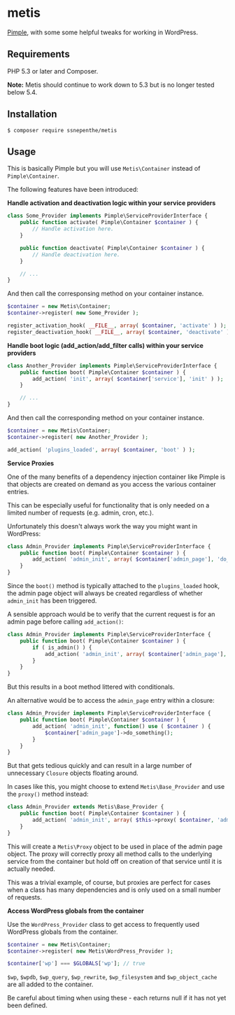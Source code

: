 # metis
[Pimple](https://pimple.sensiolabs.org/), with some some helpful tweaks for working in WordPress.

## Requirements
PHP 5.3 or later and Composer.

**Note:** Metis should continue to work down to 5.3 but is no longer tested below 5.4.

## Installation
```
$ composer require ssnepenthe/metis
```

## Usage
This is basically Pimple but you will use `Metis\Container` instead of `Pimple\Container`.

The following features have been introduced:

**Handle activation and deactivation logic within your service providers**

```php
class Some_Provider implements Pimple\ServiceProviderInterface {
    public function activate( Pimple\Container $container ) {
        // Handle activation here.
    }

    public function deactivate( Pimple\Container $container ) {
        // Handle deactivation here.
    }

    // ...
}
```

And then call the corresponsing method on your container instance.

```php
$container = new Metis\Container;
$container->register( new Some_Provider );

register_activation_hook( __FILE__, array( $container, 'activate' ) );
register_deactivation_hook( __FILE__, array( $container, 'deactivate' ) );
```

**Handle boot logic (add_action/add_filter calls) within your service providers**

```php
class Another_Provider implements Pimple\ServiceProviderInterface {
    public function boot( Pimple\Container $container ) {
        add_action( 'init', array( $container['service'], 'init' ) );
    }

    // ...
}
```

And then call the corresponding method on your container instance.

```php
$container = new Metis\Container;
$container->register( new Another_Provider );

add_action( 'plugins_loaded', array( $container, 'boot' ) );
```

**Service Proxies**

One of the many benefits of a dependency injection container like Pimple is that objects are created on demand as you access the various container entries.

This can be especially useful for functionality that is only needed on a limited number of requests (e.g. admin, cron, etc.).

Unfortunately this doesn't always work the way you might want in WordPress:

```php
class Admin_Provider implements Pimple\ServiceProviderInterface {
    public function boot( Pimple\Container $container ) {
        add_action( 'admin_init', array( $container['admin_page'], 'do_something' ) );
    }
}
```

Since the `boot()` method is typically attached to the `plugins_loaded` hook, the admin page object will always be created regardless of whether `admin_init` has been triggered.

A sensible approach would be to verify that the current request is for an admin page before calling `add_action()`:

```php
class Admin_Provider implements Pimple\ServiceProviderInterface {
    public function boot( Pimple\Container $container ) {
        if ( is_admin() ) {
            add_action( 'admin_init', array( $container['admin_page'], 'do_something' ) );
        }
    }
}
```

But this results in a boot method littered with conditionals.

An alternative would be to access the `admin_page` entry within a closure:

```php
class Admin_Provider implements Pimple\ServiceProviderInterface {
    public function boot( Pimple\Container $container ) {
        add_action( 'admin_init', function() use ( $container ) {
            $container['admin_page']->do_something();
        }
    }
}
```

But that gets tedious quickly and can result in a large number of unnecessary `Closure` objects floating around.

In cases like this, you might choose to extend `Metis\Base_Provider` and use the `proxy()` method instead:

```php
class Admin_Provider extends Metis\Base_Provider {
    public function boot( Pimple\Container $container ) {
        add_action( 'admin_init', array( $this->proxy( $container, 'admin_page' ), 'do_something' ) );
    }
}
```

This will create a `Metis\Proxy` object to be used in place of the admin page object. The proxy will correctly proxy all method calls to the underlying service from the container but hold off on creation of that service until it is actually needed.

This was a trivial example, of course, but proxies are perfect for cases when a class has many dependencies and is only used on a small number of requests.

**Access WordPress globals from the container**

Use the `WordPress_Provider` class to get access to frequently used WordPress globals from the container.

```php
$container = new Metis\Container;
$container->register( new Metis\WordPress_Provider );

$container['wp'] === $GLOBALS['wp']; // true
```

`$wp`, `$wpdb`, `$wp_query`, `$wp_rewrite`, `$wp_filesystem` and `$wp_object_cache` are all added to the container.

Be careful about timing when using these - each returns null if it has not yet been defined.
